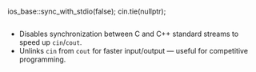 ```
```
ios_base::sync_with_stdio(false);
cin.tie(nullptr);
```
```
- Disables synchronization between C and C++ standard streams to speed up `cin`/`cout`.
- Unlinks `cin` from `cout` for faster input/output — useful for competitive programming.